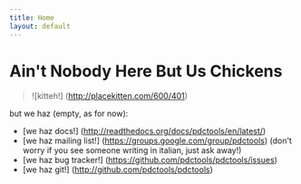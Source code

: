 ```yaml
---
title: Home
layout: default
---
```


Ain't Nobody Here But Us Chickens
=================================
> ![kitteh!] (http://placekitten.com/600/401)

but we haz (empty, as for now):

- [we haz docs!] (http://readthedocs.org/docs/pdctools/en/latest/)
- [we haz mailing list!] (https://groups.google.com/group/pdctools) (don't worry if you see someone writing in italian, just ask away!)
- [we haz bug tracker!] (https://github.com/pdctools/pdctools/issues)
- [we haz git!] (http://github.com/pdctools/pdctools)
